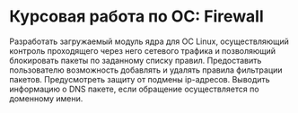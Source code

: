 # Курсовая работа по ОС: Firewall

Разработать загружаемый модуль ядра для ОС Linux, осуществляющий контроль 
проходящего через него сетевого трафика и позволяющий блокировать пакеты по заданному списку 
правил. Предоставить пользователю возможность добавлять и удалять правила фильтрации пакетов.
Предусмотреть защиту от подмены ip-адресов. Выводить информацию о DNS пакете, если обращение 
осуществляется по доменному имени.